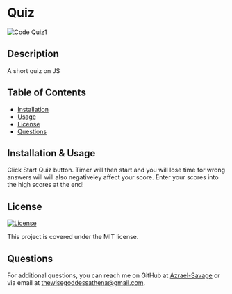 # Quiz

![Code Quiz1](https://user-images.githubusercontent.com/113001155/223513432-338f7bd4-7376-4fa5-9521-49288eea54c8.png)


## Description
 A short quiz on JS

## Table of Contents
- [Installation](#installation)
- [Usage](#usage)
- [License](#license)
- [Questions](#questions)

## Installation & Usage
Click Start Quiz button. Timer will then start and you will lose time for wrong answers will will also negativeley affect your score. Enter your scores into the high scores at the end!


## License
[![License](https://img.shields.io/badge/License-MIT-yellow.svg)](https://opensource.org/licenses/MIT)

This project is covered under the MIT license.


## Questions
For additional questions, you can reach me on GitHub at [Azrael-Savage](https://github.com/Azrael-Savage)
or via email at thewisegoddessathena@gmail.com.
